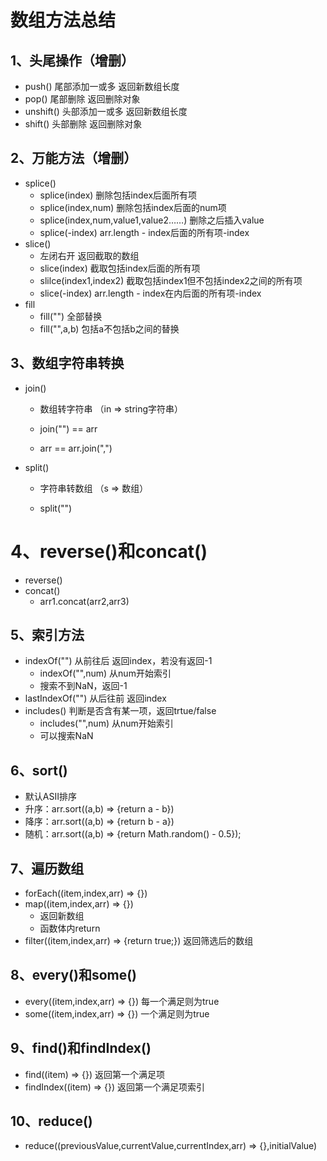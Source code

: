 # 数组方法总结

## 1、头尾操作（增删）

* push()             尾部添加一或多                   返回新数组长度
* pop()               尾部删除                               返回删除对象
* unshift()         头部添加一或多                    返回新数组长度
* shift()              头部删除                               返回删除对象

## 2、万能方法（增删）

* splice()           
  *  splice(index)                  删除包括index后面所有项
  * splice(index,num)         删除包括index后面的num项
  * splice(index,num,value1,value2……)   删除之后插入value
  * splice(-index)                 arr.length - index后面的所有项-index
* slice()
  * 左闭右开                         返回截取的数组
  * slice(index)                    截取包括index后面的所有项
  * slilce(index1,index2)    截取包括index1但不包括index2之间的所有项
  * slice(-index)                   arr.length - index在内后面的所有项-index
* fill
  * fill("")                               全部替换
  * fill("",a,b)                         包括a不包括b之间的替换

## 3、数组字符串转换

* join()

  * 数组转字符串 （in => string字符串）

  * join("") == arr
  * arr == arr.join(",")

* split()

  * 字符串转数组 （s => 数组）

  * split("")

# 4、reverse()和concat()

* reverse()
* concat()
  * arr1.concat(arr2,arr3)

## 5、索引方法

* indexOf("")               从前往后     返回index，若没有返回-1
  * indexOf("",num)   从num开始索引
  * 搜索不到NaN，返回-1
* lastIndexOf("")         从后往前     返回index
* includes()                 判断是否含有某一项，返回trtue/false
  * includes("",num)  从num开始索引
  * 可以搜索NaN

## 6、sort()

* 默认ASII排序
* 升序：arr.sort((a,b) => {return a - b})
* 降序：arr.sort((a,b) => {return b - a})
* 随机：arr.sort((a,b) => {return Math.random() - 0.5});

## 7、遍历数组

* forEach((item,index,arr) => {})
* map((item,index,arr) => {})
  * 返回新数组
  * 函数体内return
* filter((item,index,arr) => {return true;})    返回筛选后的数组

## 8、every()和some()

* every((item,index,arr) => {})     每一个满足则为true
* some((item,index,arr) => {})     一个满足则为true

## 9、find()和findIndex()

* find((item) => {})     返回第一个满足项
* findIndex((item) => {})     返回第一个满足项索引

## 10、reduce()

* reduce((previousValue,currentValue,currentIndex,arr) => {},initialValue)